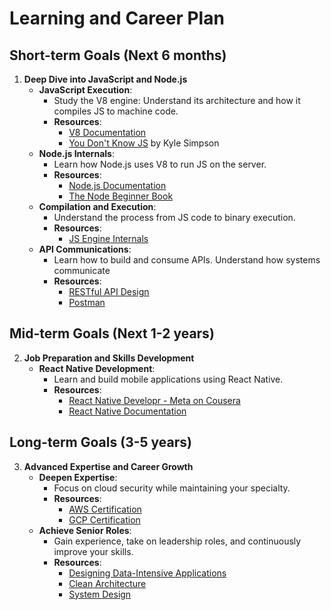# Learning and Career Plan

## **Short-term Goals (Next 6 months)**

1. **Deep Dive into JavaScript and Node.js**
   - **JavaScript Execution**:
     - Study the V8 engine: Understand its architecture and how it compiles JS to machine code.
     - **Resources**:
       - [V8 Documentation](https://v8.dev/docs)
       - [You Don't Know JS](https://github.com/getify/You-Dont-Know-JS) by Kyle Simpson
   - **Node.js Internals**:
     - Learn how Node.js uses V8 to run JS on the server.
     - **Resources**:
       - [Node.js Documentation](https://nodejs.org/en/docs/)
       - [The Node Beginner Book](https://www.nodebeginner.org/)
   - **Compilation and Execution**:
     - Understand the process from JS code to binary execution.
     - **Resources**:
       - [JS Engine Internals](https://developers.google.com/v8)
   - **API Communications**:
     - Learn how to build and consume APIs. Understand how systems communicate
     - **Resources**:
       - [RESTful API Design](https://www.udemy.com/course/restful-api-design/)
       - [Postman](https://www.postman.com/)

## **Mid-term Goals (Next 1-2 years)**

2. **Job Preparation and Skills Development**
   - **React Native Development**:
     - Learn and build mobile applications using React Native.
     - **Resources**:
       - [React Native Developr - Meta on Cousera](https://www.coursera.org/learn/react-native-course)
       - [React Native Documentation](https://reactnative.dev/)

## **Long-term Goals (3-5 years)**

3. **Advanced Expertise and Career Growth**
   - **Deepen Expertise**:
     - Focus on cloud security while maintaining your specialty.
     - **Resources**:
       - [AWS Certification](https://aws.amazon.com/certification/)
       - [GCP Certification](https://cloud.google.com/certification)
   - **Achieve Senior Roles**:
     - Gain experience, take on leadership roles, and continuously improve your skills.
     - **Resources**:
       - [Designing Data-Intensive Applications](https://dataintensive.net/)
       - [Clean Architecture](https://www.oreilly.com/library/view/clean-architecture/9780134494272/)
       - [System Design](https://github.com/donnemartin/system-design-primer)
